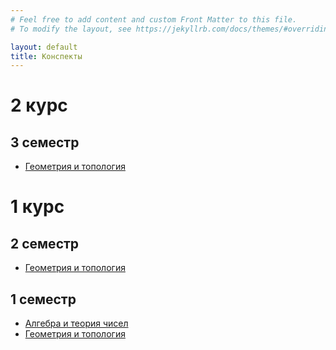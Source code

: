 ```yaml
---
# Feel free to add content and custom Front Matter to this file.
# To modify the layout, see https://jekyllrb.com/docs/themes/#overriding-theme-defaults

layout: default
title: Конспекты
---
```


# 2 курс

## 3 семестр

- [Геометрия и топология](bachelor-2/semester-3/geometry-and-topology/main.pdf)

# 1 курс

## 2 семестр

- [Геометрия и топология](bachelor-1/semester-2/geometry-and-topology/main.pdf)

## 1 семестр

- [Алгебра и теория чисел](bachelor-1/semester-1/algebra-and-number-theory/main.pdf)
- [Геометрия и топология](bachelor-1/semester-1/geometry-and-topology/main.pdf)
